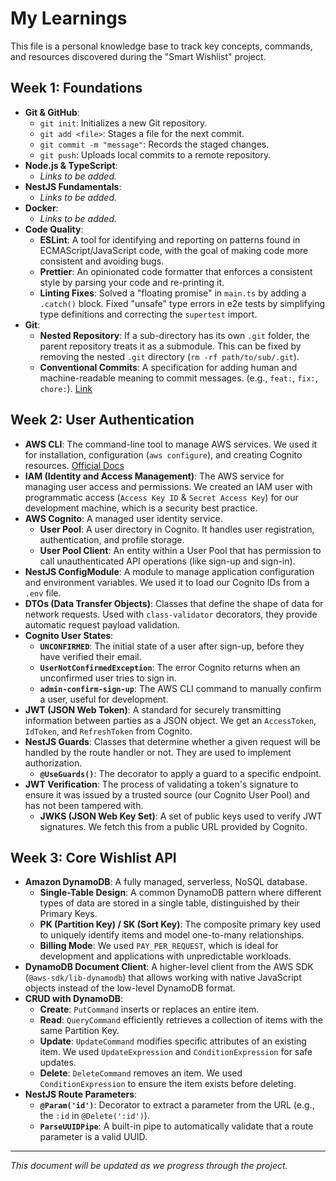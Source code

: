 # My Learnings

This file is a personal knowledge base to track key concepts, commands, and resources discovered during the "Smart Wishlist" project.

## Week 1: Foundations

- **Git & GitHub**:
  - `git init`: Initializes a new Git repository.
  - `git add <file>`: Stages a file for the next commit.
  - `git commit -m "message"`: Records the staged changes.
  - `git push`: Uploads local commits to a remote repository.
- **Node.js & TypeScript**:
  - *Links to be added.*
- **NestJS Fundamentals**:
  - *Links to be added.*
- **Docker**:
  - *Links to be added.*
- **Code Quality**:
  - **ESLint**: A tool for identifying and reporting on patterns found in ECMAScript/JavaScript code, with the goal of making code more consistent and avoiding bugs.
  - **Prettier**: An opinionated code formatter that enforces a consistent style by parsing your code and re-printing it.
  - **Linting Fixes**: Solved a "floating promise" in `main.ts` by adding a `.catch()` block. Fixed "unsafe" type errors in e2e tests by simplifying type definitions and correcting the `supertest` import.
- **Git**:
  - **Nested Repository**: If a sub-directory has its own `.git` folder, the parent repository treats it as a submodule. This can be fixed by removing the nested `.git` directory (`rm -rf path/to/sub/.git`).
  - **Conventional Commits**: A specification for adding human and machine-readable meaning to commit messages. (e.g., `feat:`, `fix:`, `chore:`). [Link](https://www.conventionalcommits.org/)

## Week 2: User Authentication

- **AWS CLI**: The command-line tool to manage AWS services. We used it for installation, configuration (`aws configure`), and creating Cognito resources. [Official Docs](https://aws.amazon.com/cli/)
- **IAM (Identity and Access Management)**: The AWS service for managing user access and permissions. We created an IAM user with programmatic access (`Access Key ID` & `Secret Access Key`) for our development machine, which is a security best practice.
- **AWS Cognito**: A managed user identity service.
  - **User Pool**: A user directory in Cognito. It handles user registration, authentication, and profile storage.
  - **User Pool Client**: An entity within a User Pool that has permission to call unauthenticated API operations (like sign-up and sign-in).
- **NestJS ConfigModule**: A module to manage application configuration and environment variables. We used it to load our Cognito IDs from a `.env` file.
- **DTOs (Data Transfer Objects)**: Classes that define the shape of data for network requests. Used with `class-validator` decorators, they provide automatic request payload validation.
- **Cognito User States**:
  - **`UNCONFIRMED`**: The initial state of a user after sign-up, before they have verified their email.
  - **`UserNotConfirmedException`**: The error Cognito returns when an unconfirmed user tries to sign in.
  - **`admin-confirm-sign-up`**: The AWS CLI command to manually confirm a user, useful for development.
- **JWT (JSON Web Token)**: A standard for securely transmitting information between parties as a JSON object. We get an `AccessToken`, `IdToken`, and `RefreshToken` from Cognito.
- **NestJS Guards**: Classes that determine whether a given request will be handled by the route handler or not. They are used to implement authorization.
  - **`@UseGuards()`**: The decorator to apply a guard to a specific endpoint.
- **JWT Verification**: The process of validating a token's signature to ensure it was issued by a trusted source (our Cognito User Pool) and has not been tampered with.
  - **JWKS (JSON Web Key Set)**: A set of public keys used to verify JWT signatures. We fetch this from a public URL provided by Cognito.

## Week 3: Core Wishlist API

- **Amazon DynamoDB**: A fully managed, serverless, NoSQL database.
  - **Single-Table Design**: A common DynamoDB pattern where different types of data are stored in a single table, distinguished by their Primary Keys.
  - **PK (Partition Key) / SK (Sort Key)**: The composite primary key used to uniquely identify items and model one-to-many relationships.
  - **Billing Mode**: We used `PAY_PER_REQUEST`, which is ideal for development and applications with unpredictable workloads.
- **DynamoDB Document Client**: A higher-level client from the AWS SDK (`@aws-sdk/lib-dynamodb`) that allows working with native JavaScript objects instead of the low-level DynamoDB format.
- **CRUD with DynamoDB**:
  - **Create**: `PutCommand` inserts or replaces an entire item.
  - **Read**: `QueryCommand` efficiently retrieves a collection of items with the same Partition Key.
  - **Update**: `UpdateCommand` modifies specific attributes of an existing item. We used `UpdateExpression` and `ConditionExpression` for safe updates.
  - **Delete**: `DeleteCommand` removes an item. We used `ConditionExpression` to ensure the item exists before deleting.
- **NestJS Route Parameters**:
  - **`@Param('id')`**: Decorator to extract a parameter from the URL (e.g., the `:id` in `@Delete(':id')`).
  - **`ParseUUIDPipe`**: A built-in pipe to automatically validate that a route parameter is a valid UUID.

---
*This document will be updated as we progress through the project.*
